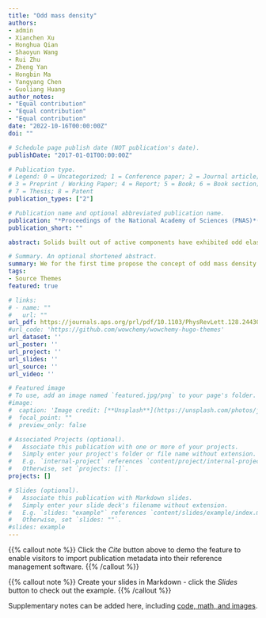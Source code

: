 ```yaml
---
title: "Odd mass density"
authors:
- admin
- Xianchen Xu
- Honghua Qian
- Shaoyun Wang
- Rui Zhu
- Zheng Yan
- Hongbin Ma
- Yangyang Chen
- Guoliang Huang
author_notes:
- "Equal contribution"
- "Equal contribution"
- "Equal contribution"
date: "2022-10-16T00:00:00Z"
doi: ""

# Schedule page publish date (NOT publication's date).
publishDate: "2017-01-01T00:00:00Z"

# Publication type.
# Legend: 0 = Uncategorized; 1 = Conference paper; 2 = Journal article;
# 3 = Preprint / Working Paper; 4 = Report; 5 = Book; 6 = Book section;
# 7 = Thesis; 8 = Patent
publication_types: ["2"]

# Publication name and optional abbreviated publication name.
publication: "*Proceedings of the National Academy of Sciences (PNAS)*(under review)"
publication_short: ""

abstract: Solids built out of active components have exhibited odd elastic stiffness tensors whose active moduli appear in the antisymmetric part and which give rise to non-Hermitian static and dynamic phenomena. Here we present a new class of active metamaterial featured with an odd mass density tensor whose asymmetric part arises from active and non-conservative forces. The odd mass density is realized using metamaterials with inner resonators connected by asymmetric and programmable feed-forward control on acceleration and active forces along the two perpendicular directions. The active forces produce unbalanced off-diagonal mass density coupling terms, leading to non-Hermiticity. The odd mass is then experimentally validated through a one-dimensional nonreciprocal wave coupling where propagating transverse waves are coupled with longitudinal ones whereas the reverse is forbidden. We reveal that the two-dimensional active metamaterials with the odd mass can perform in either energy-unbroken or energy-broken phases separated by exceptional points along principal directions of the mass density. The odd mass density contributes to the wave anisotropy in the energy-unbroken phase and directional wave energy gain in the energy-broken phase. We also numerically illustrate the two-dimensional wave propagation phenomena that arise from the odd mass in active solids. Finally, the existence of non-Hermitian skin effect is discussed in which boundaries host an extensive number of localized modes. It is our hope that the emergent concept of the odd mass can open up a new research platform for mechanical non-Hermitian system and pave the ways for developing next-generation wave steering devices.

# Summary. An optional shortened abstract.
summary: We for the first time propose the concept of odd mass density with a class of active metamaterial enabled by feed-forward control. The resulting nonconservative force breaks the parity symmetry and leads to rich wave dynamics, including nonreciprocal wave coupling in 1D and directional wave amplification in 2D. 
tags:
- Source Themes
featured: true

# links:
# - name: ""
#   url: ""
url_pdf: https://journals.aps.org/prl/pdf/10.1103/PhysRevLett.128.244301
#url_code: 'https://github.com/wowchemy/wowchemy-hugo-themes'
url_dataset: ''
url_poster: ''
url_project: ''
url_slides: ''
url_source: ''
url_video: ''

# Featured image
# To use, add an image named `featured.jpg/png` to your page's folder. 
#image:
#  caption: 'Image credit: [**Unsplash**](https://unsplash.com/photos/jdD8gXaTZsc)'
#  focal_point: ""
#  preview_only: false

# Associated Projects (optional).
#   Associate this publication with one or more of your projects.
#   Simply enter your project's folder or file name without extension.
#   E.g. `internal-project` references `content/project/internal-project/index.md`.
#   Otherwise, set `projects: []`.
projects: []

# Slides (optional).
#   Associate this publication with Markdown slides.
#   Simply enter your slide deck's filename without extension.
#   E.g. `slides: "example"` references `content/slides/example/index.md`.
#   Otherwise, set `slides: ""`.
#slides: example
---
```


{{% callout note %}}
Click the *Cite* button above to demo the feature to enable visitors to import publication metadata into their reference management software.
{{% /callout %}}

{{% callout note %}}
Create your slides in Markdown - click the *Slides* button to check out the example.
{{% /callout %}}

Supplementary notes can be added here, including [code, math, and images](https://wowchemy.com/docs/writing-markdown-latex/).
